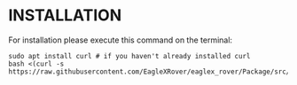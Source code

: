# **INSTALLATION**
For installation please execute this command on the terminal:

```
sudo apt install curl # if you haven't already installed curl
bash <(curl -s https://raw.githubusercontent.com/EagleXRover/eaglex_rover/Package/src/installation/setup.sh)
```
